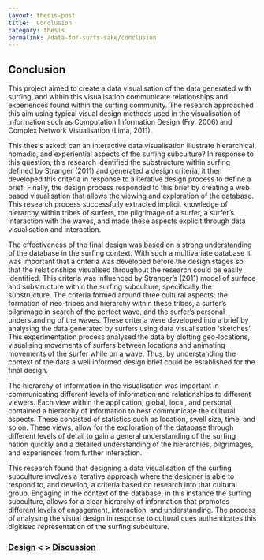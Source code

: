 ```yaml
---
layout: thesis-post
title:  Conclusion
category: thesis
permalink: /data-for-surfs-sake/conclusion
---
```


## Conclusion

This project aimed to create a data visualisation of the data generated with surfing, and within this visualisation communicate relationships and experiences found within the surfing community. The research approached this aim using typical visual design methods used in the visualisation of information such as Computation Information Design (Fry, 2006) and Complex Network Visualisation (Lima, 2011). 

This thesis asked: can an interactive data visualisation illustrate hierarchical, nomadic, and experiential aspects of the surfing subculture? In response to this question, this research identified the substructure within surfing defined by Stranger (2011) and generated a design criteria, it then developed this criteria in response to a iterative design process to define a brief. Finally, the design process responded to this brief by creating a web based visualisation that allows the viewing and exploration of the database. This research process successfully extracted implicit knowledge of hierarchy within tribes of surfers, the pilgrimage of a surfer, a surfer’s interaction with the waves, and made these aspects explicit through data visualisation and interaction.

The effectiveness of the final design was based on a strong understanding of the database in the surfing context. With such a multivariate database it was important that a criteria was developed before the design stages so that the relationships visualised throughout the research could be easily identified. This criteria was influenced by Stranger’s (2011) model of surface and substructure within the surfing subculture, specifically the substructure. The criteria formed around three cultural aspects; the formation of neo-tribes and hierarchy within these tribes, a surfer’s pilgrimage in search of the perfect wave, and the surfer’s personal understanding of the waves. These criteria were developed into a brief by analysing the data generated by surfers using data visualisation ‘sketches’. This experimentation process analysed the data by plotting geo-locations, visualising movements of surfers between locations and animating movements of the surfer while on a wave. Thus, by understanding the context of the data a well informed design brief could be established for the final design.

The hierarchy of information in the visualisation was important in communicating different levels of information and relationships to different viewers. Each view within the application, global, local, and personal, contained a hierarchy of information to best communicate the cultural aspects. These consisted of statistics such as location, swell size, time, and so on. These views, allow for the exploration of the database through different levels of detail to gain a general understanding of the surfing nation quickly and a detailed understanding of the hierarchies, pilgrimages, and experiences from further interaction.

This research found that designing a data visualisation of the surfing subculture involves a iterative approach where the designer is able to respond to, and develop, a criteria based on research into that cultural group. Engaging in the context of the database, in this instance the surfing subculture, allows for a clear hierarchy of information that promotes different levels of engagement, interaction, and understanding. The process of analysing the visual design in response to cultural cues authenticates this digitised representation of the surfing subculture.  

###  [Design]({{site.baseurl}}/data-for-surfs-sake/design) < > [Discussion]({{site.baseurl}}/data-for-surfs-sake/discussion)



